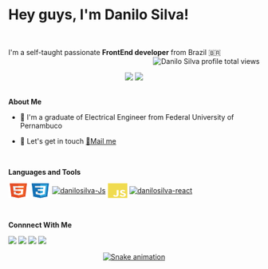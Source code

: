 # Hey guys, I'm Danilo Silva!

<br />

<span align="left"> I'm a self-taught passionate **FrontEnd developer** from Brazil :brazil: </span><a href="https://daniloinjener.github.io/linkBio/"><img align="right" src="https://komarev.com/ghpvc/?username=daniloinjener&label=PROFILE+VIEWS&color=lightgrey&style=flat" alt="Danilo Silva profile total views"/></a>

<br />

 <div align=center>
  <a href="https://daniloinjener.github.io/linkBio/"><img height="150rem" src="https://github-readme-stats.vercel.app/api?username=daniloinjener&show_icons=true&include_all_commits=true&count_private=true&title_color=20232a&icon_color=20232a&bg_color=ffffff&border_color=dbdbdb&border_radius=10px"/></a>
  <a href="https://daniloinjener.github.io/linkBio/"><img height="150rem" src="https://github-readme-stats.vercel.app/api/top-langs/?username=daniloinjener&layout=compact&langs_count=7&title_color=20232a&icon_color=20232aF&bg_color=ffffff&border_color=dbdbdb&border_radius=6px"/>
</div></a>

<br />

**About Me**

- 🔌 I'm a graduate of Electrical Engineer from Federal University of Pernambuco

- 💼 Let's get in touch [🔗Mail me](mailto:danillo.augusto@outlook.com.br)

<br>



**Languages and Tools**

  <a href="https://daniloinjener.github.io/linkBio/" target="_blank"><img align="center" alt="danilosilva-HTML" height="30" width="40" src="https://raw.githubusercontent.com/devicons/devicon/master/icons/html5/html5-original.svg"><a>
  <a href="https://daniloinjener.github.io/linkBio/" target="_blank"><img align="center" alt="danilosilva-CSS" height="30" width="40" src="https://raw.githubusercontent.com/devicons/devicon/master/icons/css3/css3-original.svg"><a>
  <a href="https://daniloinjener.github.io/linkBio/" target="_blank"><img align="center" alt="danilosilva-Js" height="30" width="40" src="https://cdn.jsdelivr.net/gh/devicons/devicon/icons/sass/sass-original.svg"><a>
  <a href="https://daniloinjener.github.io/linkBio/" target="_blank"><img align="center" alt="danilosilva-Js" height="30" width="40" src="https://raw.githubusercontent.com/devicons/devicon/master/icons/javascript/javascript-plain.svg"><a>
  <a href="https://daniloinjener.github.io/linkBio/" target="_blank"><img align="center" alt="danilosilva-react" height="30" width="40" src="https://cdn.jsdelivr.net/gh/devicons/devicon/icons/react/react-original.svg"><a>
  
  
          
  
  
<br>



**Connnect With Me**

<a href="https://www.youtube.com/channel/UC8p6eGzH0tZr_f7C4S2aiYQ" target="_blank"><img src="https://img.shields.io/badge/YouTube-20232a?style=for-the-badge&logo=youtube&logoColor=white" target="_blank"></a>
<a href="https://instagram.com/daniloinjener" target="_blank"><img src="https://img.shields.io/badge/-Instagram-20232a?style=for-the-badge&logo=instagram&logoColor=white" target="_blank"></a>
<a href = "mailto:danillo.augusto@outlook.com.br"><img src="https://img.shields.io/badge/-Gmail-20232a?style=for-the-badge&logo=gmail&logoColor=white" target="_blank"></a>
<a href="https://www.linkedin.com/in/daniloinjener" target="_blank"><img src="https://img.shields.io/badge/-LinkedIn-20232a?style=for-the-badge&logo=linkedin&logoColor=white" target="_blank"></a> 



<div align="center">

  <a href="https://daniloinjener.github.io/linkBio/">![Snake animation](https://github.com/daniloinjener/daniloinjener/blob/output/github-contribution-grid-snake.svg)</a>
  
</div>
